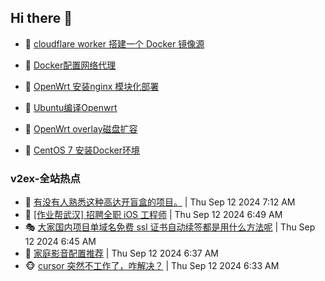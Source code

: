 ## Hi there 👋

<!--
**dkyg666/dkyg666** is a ✨ _special_ ✨ repository because its `README.md` (this file) appears on your GitHub profile.

Here are some ideas to get you started:

- 🔭 I’m currently working on ...
- 🌱 I’m currently learning ...
- 👯 I’m looking to collaborate on ...
- 🤔 I’m looking for help with ...
- 💬 Ask me about ...
- 📫 How to reach me: ...
- 😄 Pronouns: ...
- ⚡ Fun fact: ...
-->

<!-- BLOG-POST-LIST:START -->
- 🦩 [cloudflare worker 搭建一个 Docker 镜像源](http://blog.1996099.xyz/archives/cloudflare-worker-da-jian-yi-ge-docker-jing-xiang-zhan) 

- 🚦 [Docker配置网络代理](http://blog.1996099.xyz/archives/dockerpei-zhi-wang-luo-dai-li) 

- 🫶 [OpenWrt 安装nginx 模块化部署](http://blog.1996099.xyz/archives/openwrt-an-zhuang-nginx-mo-kuai-hua-bu-shu) 

- 🦄 [Ubuntu编译Openwrt](http://blog.1996099.xyz/archives/ubuntuzi-bian-yi-openwrt) 

- 🐻 [OpenWrt overlay磁盘扩容](http://blog.1996099.xyz/archives/openwrt-overlay) 

- 🤖 [CentOS 7 安装Docker环境](http://blog.1996099.xyz/archives/centos-docker) 
<!-- BLOG-POST-LIST:END -->

### v2ex-全站热点
<!-- v2ex:START -->
- 🥸 [有没有人熟悉这种高达开盲盒的项目。](https://www.v2ex.com/t/1072319#reply4) | Thu Sep 12 2024 7:12 AM
- 🤗 [[作业帮武汉] 招聘全职 iOS 工程师](https://www.v2ex.com/t/1072314#reply1) | Thu Sep 12 2024 6:49 AM
- 🎭 [大家国内项目单域名免费 ssl 证书自动续签都是用什么方法呢](https://www.v2ex.com/t/1072311#reply1) | Thu Sep 12 2024 6:45 AM
- 🥷 [家庭影音配置推荐](https://www.v2ex.com/t/1072309#reply1) | Thu Sep 12 2024 6:37 AM
- 🐵 [cursor 突然不工作了，咋解决？](https://www.v2ex.com/t/1072307#reply1) | Thu Sep 12 2024 6:33 AM<!-- v2ex:END -->

